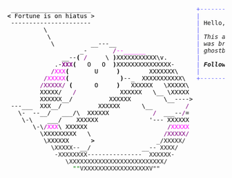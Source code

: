 <pre style="font-family:Menlo,'DejaVu Sans Mono',consolas,'Courier New',monospace"> ______________________                             <span style="color: #5f5fff; text-decoration-color: #5f5fff">+------- </span><span style="color: #5f5fff; text-decoration-color: #5f5fff; font-weight: bold">Thursday, 17 July 2025</span><span style="color: #5f5fff; text-decoration-color: #5f5fff"> -------+</span> <a href="https://www.informatik.uni-leipzig.de/~akiki/">Christopher Akiki</a>                
<span style="font-weight: bold">&lt;</span><span style="color: #000000; text-decoration-color: #000000"> Fortune is on hiatus &gt;</span>                            <span style="color: #5f5fff; text-decoration-color: #5f5fff">|</span>                                      <span style="color: #5f5fff; text-decoration-color: #5f5fff">|</span> ┣━━ Interests                    
<span style="color: #000000; text-decoration-color: #000000"> ----------------------</span>                             <span style="color: #5f5fff; text-decoration-color: #5f5fff">|</span> Hello, friend.                       <span style="color: #5f5fff; text-decoration-color: #5f5fff">|</span> ┃   ┣━━ My cat                   
<span style="color: #000000; text-decoration-color: #000000">          \</span>                                         <span style="color: #5f5fff; text-decoration-color: #5f5fff">|</span>                                      <span style="color: #5f5fff; text-decoration-color: #5f5fff">|</span> ┃   ┣━━ Representation Learning  
<span style="color: #000000; text-decoration-color: #000000">           \</span>                                        <span style="color: #5f5fff; text-decoration-color: #5f5fff">|</span> <span style="font-style: italic">This auto-generated message panel </span>   <span style="color: #5f5fff; text-decoration-color: #5f5fff">|</span> ┃   ┣━━ Language Generation      
<span style="color: #000000; text-decoration-color: #000000">            \          __---__</span>                      <span style="color: #5f5fff; text-decoration-color: #5f5fff">|</span> <span style="font-style: italic">was brought to you by the </span><span style="font-weight: bold; font-style: italic"><a href="https://en.wikipedia.org/wiki/Cowsay">cowsay</a></span><span style="font-style: italic"> </span>    <span style="color: #5f5fff; text-decoration-color: #5f5fff">|</span> ┃   ┣━━ Text Mining              
<span style="color: #000000; text-decoration-color: #000000">                    _-       </span><span style="color: #800080; text-decoration-color: #800080">/</span><span style="color: #ff00ff; text-decoration-color: #ff00ff">--______</span>              <span style="color: #5f5fff; text-decoration-color: #5f5fff">|</span> <span style="font-style: italic">ghostbusters, </span><span style="font-weight: bold; font-style: italic"><a href="https://en.wikipedia.org/wiki/Fortune_(Unix)">fortune</a></span><span style="font-style: italic"> and </span><span style="font-weight: bold; font-style: italic"><a href="https://github.com/willmcgugan/rich">Rich</a></span><span style="font-style: italic">. </span>     <span style="color: #5f5fff; text-decoration-color: #5f5fff">|</span> ┃   ┣━━ Dataset Creation         
<span style="color: #000000; text-decoration-color: #000000">               __--</span><span style="color: #000000; text-decoration-color: #000000; font-weight: bold">(</span><span style="color: #000000; text-decoration-color: #000000"> </span><span style="color: #800080; text-decoration-color: #800080">/</span><span style="color: #000000; text-decoration-color: #000000">     \ </span><span style="color: #000000; text-decoration-color: #000000; font-weight: bold">)</span><span style="color: #000000; text-decoration-color: #000000">XXXXXXXXXXX\v.</span>        <span style="color: #5f5fff; text-decoration-color: #5f5fff">|</span>                                      <span style="color: #5f5fff; text-decoration-color: #5f5fff">|</span> ┃   ┗━━ TODO                     
<span style="color: #000000; text-decoration-color: #000000">             .-</span><span style="color: #800080; text-decoration-color: #800080; font-weight: bold">XXX</span><span style="color: #000000; text-decoration-color: #000000; font-weight: bold">(</span><span style="color: #000000; text-decoration-color: #000000">   O   O  </span><span style="color: #000000; text-decoration-color: #000000; font-weight: bold">)</span><span style="color: #000000; text-decoration-color: #000000">XXXXXXXXXXXXXXX-</span>      <span style="color: #5f5fff; text-decoration-color: #5f5fff">|</span> <span style="font-weight: bold; font-style: italic">Follow me on twitter: </span><span style="font-weight: bold; font-style: italic"><a href="https://twitter.com/christopher">@christopher</a></span>   <span style="color: #5f5fff; text-decoration-color: #5f5fff">|</span> ┣━━ Past Lives                   
<span style="color: #000000; text-decoration-color: #000000">            </span><span style="color: #800080; text-decoration-color: #800080">/</span><span style="color: #ff00ff; text-decoration-color: #ff00ff">XXX</span><span style="color: #000000; text-decoration-color: #000000; font-weight: bold">(</span><span style="color: #000000; text-decoration-color: #000000">       U     </span><span style="color: #000000; text-decoration-color: #000000; font-weight: bold">)</span><span style="color: #000000; text-decoration-color: #000000">        XXXXXXX\</span>     <span style="color: #5f5fff; text-decoration-color: #5f5fff">|</span>                                      <span style="color: #5f5fff; text-decoration-color: #5f5fff">|</span> ┃   ┣━━ Sociocultural antropology
<span style="color: #000000; text-decoration-color: #000000">          </span><span style="color: #800080; text-decoration-color: #800080">/</span><span style="color: #ff00ff; text-decoration-color: #ff00ff">XXXXX</span><span style="color: #000000; text-decoration-color: #000000; font-weight: bold">(</span><span style="color: #000000; text-decoration-color: #000000">              </span><span style="color: #000000; text-decoration-color: #000000; font-weight: bold">)</span><span style="color: #000000; text-decoration-color: #000000">--_  XXXXXXXXXXX\</span>   <span style="color: #5f5fff; text-decoration-color: #5f5fff">+--------------------------------------+</span> ┃   ┗━━ Network Engineering      
<span style="color: #000000; text-decoration-color: #000000">         </span><span style="color: #800080; text-decoration-color: #800080">/XXXXX/</span><span style="color: #000000; text-decoration-color: #000000"> </span><span style="color: #000000; text-decoration-color: #000000; font-weight: bold">(</span><span style="color: #000000; text-decoration-color: #000000">      O     </span><span style="color: #000000; text-decoration-color: #000000; font-weight: bold">)</span><span style="color: #000000; text-decoration-color: #000000">   XXXXXX   \XXXXX\</span>                                           ┣━━ Current Location             
<span style="color: #000000; text-decoration-color: #000000">         XXXXX/   </span><span style="color: #800080; text-decoration-color: #800080">/</span><span style="color: #000000; text-decoration-color: #000000">            XXXXXX   \__ \XXXXX</span>                                           ┃   ┗━━ Leipzig, Germany         
<span style="color: #000000; text-decoration-color: #000000">         XXXXXX__/          XXXXXX         \__----&gt;</span>                                          ┗━━ Previous Locations           
<span style="color: #000000; text-decoration-color: #000000"> ---___  XXX__/          XXXXXX      \__         </span><span style="color: #800080; text-decoration-color: #800080">/</span>                                               ┣━━ Durham, England          
<span style="color: #000000; text-decoration-color: #000000">   \-  --__/   ___/\  XXXXXX            </span><span style="color: #800080; text-decoration-color: #800080">/</span><span style="color: #000000; text-decoration-color: #000000">  ___--</span><span style="color: #800080; text-decoration-color: #800080">/</span><span style="color: #000000; text-decoration-color: #000000">=</span>                                               ┗━━ Zouk Mikael, Lebanon     
<span style="color: #000000; text-decoration-color: #000000">    \-\    ___/    XXXXXX              &#x27;--- XXXXXX</span>                                                                            
<span style="color: #000000; text-decoration-color: #000000">       \-\</span><span style="color: #800080; text-decoration-color: #800080">/</span><span style="color: #ff00ff; text-decoration-color: #ff00ff">XXX</span><span style="color: #000000; text-decoration-color: #000000">\ XXXXXX                      </span><span style="color: #800080; text-decoration-color: #800080">/</span><span style="color: #ff00ff; text-decoration-color: #ff00ff">XXXXX</span>                                                                            
<span style="color: #000000; text-decoration-color: #000000">         \XXXXXXXXX   \                    </span><span style="color: #800080; text-decoration-color: #800080">/XXXXX/</span>                                                                            
<span style="color: #000000; text-decoration-color: #000000">          \XXXXXX      </span><span style="font-weight: bold">&gt;</span>                 _/XXXXX/                                                                             
            \XXXXX--__/              __-- XXXX/                                                                               
             -XXXXXXXX---------------  XXXXXX-                                                                                
                \XXXXXXXXXXXXXXXXXXXXXXXXXX/                                                                                  
                  <span style="color: #008000; text-decoration-color: #008000">&quot;&quot;</span>VXXXXXXXXXXXXXXXXXXV&quot;&quot;                                                                                    
                                                                                                                              
</pre>

